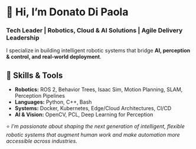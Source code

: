# 👋 Hi, I’m Donato Di Paola

### Tech Leader | Robotics, Cloud & AI Solutions | Agile Delivery Leadership

I specialize in building intelligent robotic systems that bridge **AI, perception & control, and real-world deployment**.  

## 🔧 Skills & Tools
- **Robotics:** ROS 2, Behavior Trees, Isaac Sim, Motion Planning, SLAM, Perception Pipelines  
- **Languages:** Python, C++, Bash  
- **Systems:** Docker, Kubernetes, Edge/Cloud Architectures, CI/CD  
- **AI & Vision:** OpenCV, PCL, Deep Learning for Perception  

⭐️ *I’m passionate about shaping the next generation of intelligent, flexible robotic systems that augment human work and make automation more accessible across industries.*
